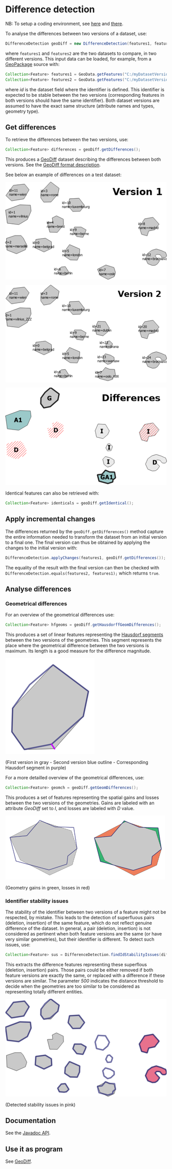 # Difference detection

NB: To setup a coding environment, see [here](https://github.com/eurostat/README/blob/master/docs/howto/java_eclipse_maven_git_quick_guide.md) and [there](https://github.com/eurostat/JGiscoTools#setup).

To analyse the differences between two versions of a dataset, use:

```java
DifferenceDetection geoDiff = new DifferenceDetection(features1, features2);
```

where `features1` and `features2` are the two datasets to compare, in two different versions. This input data can be loaded, for example, from a [GeoPackage](https://www.geopackage.org/) source with:

```java
Collection<Feature> features1 = GeoData.getFeatures("C:/myDatasetVersion2015.gpkg", "id");
Collection<Feature> features2 = GeoData.getFeatures("C:/myDatasetVersion2020.gpkg", "id");
```

where *id* is the dataset field where the identifier is defined. This identifier is expected to be stable between the two versions (corresponding features in both versions should have the same identifier). Both dataset versions are assumed to have the exact same structure (attribute names and types, geometry type).

## Get differences

To retrieve the differences between the two versions, use:

```java
Collection<Feature> differences = geoDiff.getDifferences();
```

This produces a [GeoDiff](https://github.com/eurostat/GeoDiff/tree/master/geodiff_format) dataset describing the differences between both versions. See the [GeoDiff format description](https://github.com/eurostat/GeoDiff/tree/master/geodiff_format).

See below an example of differences on a test dataset:

<kbd><img src="img/v1.png" /></kbd>

<kbd><img src="img/v2.png" /></kbd>

<kbd><img src="img/geodiff.png" /></kbd>

Identical features can also be retrieved with:

```java
Collection<Feature> identicals = geoDiff.getIdentical();
```

## Apply incremental changes

The differences returned by the ``geoDiff.getDifferences()`` method capture the entire information needed to transform the dataset from an initial version to a final one. The final version can thus be obtained by applying the changes to the initial version with:

```java
DifferenceDetection.applyChanges(features1, geoDiff.getDifferences());
```

The equality of the result with the final version can then be checked with ``DifferenceDetection.equals(features2, features1);`` which returns ``true``.

## Analyse differences

### Geometrical differences

For an overview of the geometrical differences use: 

```java
Collection<Feature> hfgeoms = geoDiff.getHausdorffGeomDifferences();
```

This produces a set of linear features representing the [Hausdorf segments](https://en.wikipedia.org/wiki/Hausdorff_distance) between the two versions of the geometries. This segment represents the place where the geometrical difference between the two versions is maximum. Its length is a good measure for the difference magnitude.

<kbd><img src="img/hausdorf_segment.png" /></kbd>

(First version in gray - Second version blue outline - Corresponding Hausdorf segment in purple)

For a more detailled overview of the geometrical differences, use:

```java
Collection<Feature> geomch = geoDiff.getGeomDifferences();
```
This produces a set of features representing the spatial gains and losses between the two versions of the geometries. Gains are labeled with an attribute *GeoDiff* set to *I*, and losses are labeled with *D* value.

<kbd><img src="img/geomch.png" /></kbd>

(Geometry gains in green, losses in red)

### Identifier stability issues

The stability of the identifier between two versions of a feature might not be respected, by mistake. This leads to the detection of superfluous pairs (deletion, insertion) of the same feature, which do not reflect genuine difference of the dataset. In general, a pair (deletion, insertion) is not considered as pertinent when both feature versions are the same (or have very similar geometries), but their identifier is different. To detect such issues, use:

```java
Collection<Feature> sus = DifferenceDetection.findIdStabilityIssues(differences, 500);
```

This extracts the difference features representing these superflous (deletion, insertion) pairs. Those pairs could be either removed if both feature versions are exactly the same, or replaced with a difference if these versions are similar. The parameter *500* indicates the distance threshold to decide when the geometries are too similar to be considered as representing totally different entities.

<kbd><img src="img/id_stab_issues.png" /></kbd>

(Detected stability issues in pink)

## Documentation

See the [Javadoc API](https://eurostat.github.io/JGiscoTools/doc/site/apidocs/eu/europa/ec/eurostat/jgiscotools/geodiff/DifferenceDetection.html).

## Use it as program

See [GeoDiff](https://github.com/eurostat/GeoDiff).
